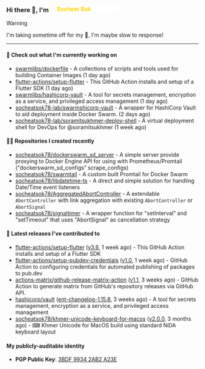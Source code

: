 <h3>
   Hi there 👋,
   I'm <a href="#"><img src="assets/branding.svg" width="177" height="18"></a>
</h3>

> [!WARNING]
> I'm taking sometime off for my 👶, I'm maybe slow to response!

---
#### 👷 Check out what I'm currently working on

- [swarmlibs/dockerfile](https://github.com/swarmlibs/dockerfile) - A collections of scripts and tools used for building Container Images (1 day ago)
- [flutter-actions/setup-flutter](https://github.com/flutter-actions/setup-flutter) - This GitHub Action installs and setup of a Flutter SDK (1 day ago)
- [swarmlibs/hashicorp-vault](https://github.com/swarmlibs/hashicorp-vault) - A tool for secrets management, encryption as a service, and privileged access management (1 day ago)
- [socheatsok78-lab/swarmshicorp-vault](https://github.com/socheatsok78-lab/swarmshicorp-vault) - A wrapper for HashiCorp Vault to aid deployment inside Docker Swarm. (2 days ago)
- [socheatsok78-lab/soramitsukhmer-deploy-shell](https://github.com/socheatsok78-lab/soramitsukhmer-deploy-shell) - A virtual deployment shell for DevOps for @soramitsukhmer (1 week ago)

#### 👨‍💻 Repositories I created recently

- [socheatsok78/dockerswarm_sd_server](https://github.com/socheatsok78/dockerswarm_sd_server) - A simple server provide proxying to Docker Engine API for using with Prometheus/Promtail (&#34;dockerswarm_sd_configs&#34; scrape_configs)
- [socheatsok78/swarmtail](https://github.com/socheatsok78/swarmtail) - A custom built Promtail for Docker Swarm
- [socheatsok78/libdatetime-ts](https://github.com/socheatsok78/libdatetime-ts) - A direct and simple solution for handling Date/Time event listeners
- [socheatsok78/AggregatedAbortController](https://github.com/socheatsok78/AggregatedAbortController) - A extendable `AbortController` with link aggregation with existing `AbortController` or `AbortSignal`
- [socheatsok78/signaltimer](https://github.com/socheatsok78/signaltimer) - A wrapper function for &#34;setInterval&#34; and &#34;setTimeout&#34; that uses &#34;AbortSignal&#34; as cancellation strategy

#### 🚀 Latest releases I've contributed to

- [flutter-actions/setup-flutter](https://github.com/flutter-actions/setup-flutter) ([v3.6](https://github.com/flutter-actions/setup-flutter/releases/tag/v3.6), 1 week ago) - This GitHub Action installs and setup of a Flutter SDK
- [flutter-actions/setup-pubdev-credentials](https://github.com/flutter-actions/setup-pubdev-credentials) ([v1.0](https://github.com/flutter-actions/setup-pubdev-credentials/releases/tag/v1.0), 1 week ago) - GitHub Action to configuring credentials for automated publishing of packages to pub.dev
- [actions-matrix/github-release-matrix-action](https://github.com/actions-matrix/github-release-matrix-action) ([v1.1](https://github.com/actions-matrix/github-release-matrix-action/releases/tag/v1.1), 3 weeks ago) - GitHub Action to generate matrix from GitHub&#39;s repository releases via GitHub API.
- [hashicorp/vault](https://github.com/hashicorp/vault) ([ent-changelog-1.15.8](https://github.com/hashicorp/vault/releases/tag/ent-changelog-1.15.8), 3 weeks ago) - A tool for secrets management, encryption as a service, and privileged access management
- [socheatsok78/khmer-unicode-keyboard-for-macos](https://github.com/socheatsok78/khmer-unicode-keyboard-for-macos) ([v2.0.0](https://github.com/socheatsok78/khmer-unicode-keyboard-for-macos/releases/tag/v2.0.0), 3 months ago) - ⌨  Khmer Unicode for MacOS build using standard NiDA keyboard layout

#### My publicly-auditable identity
   - **PGP Public Key**: [3BDF 9934 2AB2 A23E](https://keyserver.ubuntu.com/pks/lookup?search=73E235BAB2858AF5EBBBD4063BDF99342AB2A23E&fingerprint=on&options=mr&op=index)
